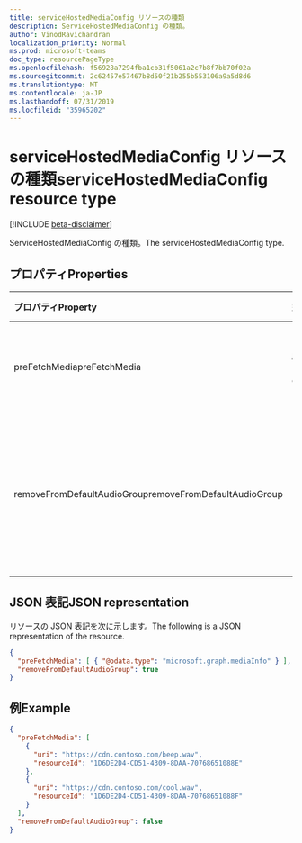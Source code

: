 ```yaml
---
title: serviceHostedMediaConfig リソースの種類
description: ServiceHostedMediaConfig の種類。
author: VinodRavichandran
localization_priority: Normal
ms.prod: microsoft-teams
doc_type: resourcePageType
ms.openlocfilehash: f56928a7294fba1cb31f5061a2c7b8f7bb70f02a
ms.sourcegitcommit: 2c62457e57467b8d50f21b255b553106a9a5d8d6
ms.translationtype: MT
ms.contentlocale: ja-JP
ms.lasthandoff: 07/31/2019
ms.locfileid: "35965202"
---
```

# <a name="servicehostedmediaconfig-resource-type"></a><span data-ttu-id="a98ef-103">serviceHostedMediaConfig リソースの種類</span><span class="sxs-lookup"><span data-stu-id="a98ef-103">serviceHostedMediaConfig resource type</span></span>

[!INCLUDE [beta-disclaimer](../../includes/beta-disclaimer.md)]

<span data-ttu-id="a98ef-104">ServiceHostedMediaConfig の種類。</span><span class="sxs-lookup"><span data-stu-id="a98ef-104">The serviceHostedMediaConfig type.</span></span>

## <a name="properties"></a><span data-ttu-id="a98ef-105">プロパティ</span><span class="sxs-lookup"><span data-stu-id="a98ef-105">Properties</span></span>

| <span data-ttu-id="a98ef-106">プロパティ</span><span class="sxs-lookup"><span data-stu-id="a98ef-106">Property</span></span>                    | <span data-ttu-id="a98ef-107">型</span><span class="sxs-lookup"><span data-stu-id="a98ef-107">Type</span></span>                                                        | <span data-ttu-id="a98ef-108">説明</span><span class="sxs-lookup"><span data-stu-id="a98ef-108">Description</span></span>                                       |
| :-------------------------- | :---------------------------------------------------------- | :-------------------------------------------------|
| <span data-ttu-id="a98ef-109">preFetchMedia</span><span class="sxs-lookup"><span data-stu-id="a98ef-109">preFetchMedia</span></span>               | <span data-ttu-id="a98ef-110">[mediaInfo](mediainfo.md)コレクション</span><span class="sxs-lookup"><span data-stu-id="a98ef-110">[mediaInfo](mediainfo.md) collection</span></span>                        | <span data-ttu-id="a98ef-111">事前にフェッチするメディアのリスト。</span><span class="sxs-lookup"><span data-stu-id="a98ef-111">The list of media to pre-fetch.</span></span>                   |
| <span data-ttu-id="a98ef-112">removeFromDefaultAudioGroup</span><span class="sxs-lookup"><span data-stu-id="a98ef-112">removeFromDefaultAudioGroup</span></span> | <span data-ttu-id="a98ef-113">Boolean</span><span class="sxs-lookup"><span data-stu-id="a98ef-113">Boolean</span></span>                                                     | <span data-ttu-id="a98ef-114">既定のオーディオグループから自分の参加者を削除します。</span><span class="sxs-lookup"><span data-stu-id="a98ef-114">Remove self participant from default audio group.</span></span> |

## <a name="json-representation"></a><span data-ttu-id="a98ef-115">JSON 表記</span><span class="sxs-lookup"><span data-stu-id="a98ef-115">JSON representation</span></span>

<span data-ttu-id="a98ef-116">リソースの JSON 表記を次に示します。</span><span class="sxs-lookup"><span data-stu-id="a98ef-116">The following is a JSON representation of the resource.</span></span>

<!-- {
  "blockType": "resource",
  "optionalProperties": [
    "preFetchMedia"
  ],
  "baseType": "microsoft.graph.mediaConfig",
  "@odata.type": "microsoft.graph.serviceHostedMediaConfig"
}-->
```json
{
  "preFetchMedia": [ { "@odata.type": "microsoft.graph.mediaInfo" } ],
  "removeFromDefaultAudioGroup": true
}
```

## <a name="example"></a><span data-ttu-id="a98ef-117">例</span><span class="sxs-lookup"><span data-stu-id="a98ef-117">Example</span></span>

<!-- {
  "blockType": "example",
  "@odata.type": "microsoft.graph.serviceHostedMediaConfig"
}-->
```json
{
  "preFetchMedia": [
    {
      "uri": "https://cdn.contoso.com/beep.wav",
      "resourceId": "1D6DE2D4-CD51-4309-8DAA-70768651088E"
    },
    {
      "uri": "https://cdn.contoso.com/cool.wav",
      "resourceId": "1D6DE2D4-CD51-4309-8DAA-70768651088F"
    }
  ],
  "removeFromDefaultAudioGroup": false
}
```

<!-- uuid: 8fcb5dbc-d5aa-4681-8e31-b001d5168d79
2015-10-25 14:57:30 UTC -->
<!--
{
  "type": "#page.annotation",
  "description": "serviceHostedMediaConfig resource",
  "keywords": "",
  "section": "documentation",
  "tocPath": "",
  "suppressions": []
}
-->

